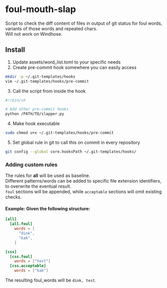 # foul-mouth-slap
Script to check the diff content of files in output of git status for foul words, variants of those words and repeated chars.  
Will not work on Windhose.

## Install

1. Update assets/word_list.toml to your specific needs
2. Create pre-commit hook somewhere you can easily access
```bash
mkdir -p ~/.git-templates/hooks
vim ~/.git-templates/hooks/pre-commit
```
3. Call the script from inside the hook
```bash
#!/bin/sh

# Add other pre-commit hooks 
python /PATH/TO/slapper.py
```
4. Make hook executable
```bash
sudo chmod u+x ~/.git-templates/hooks/pre-commit
```
5. Set global rule in git to call this on commit in every repository
```bash
git config --global core.hooksPath ~/.git-templates/hooks/
```

### Adding custom rules
The rules for __all__ will be used as baseline.  
Different patterns/words can be added to specific file extension identifiers, to overwrite the eventual result.  
`foul` sections will be appended, while `acceptable` sections will omit existing checks.

#### Example: Given the following structure:
```toml
[all]
  [all.foul]
    words = [
      "dink",
      "kak",
    ]

[css]
  [css.foul]
    words = ["test"]
  [css.acceptable]
    words = ["kak"]
```
The resulting foul_words will be `dink, test`.
